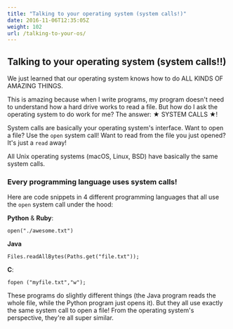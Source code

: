 ```yaml
---
title: "Talking to your operating system (system calls!)"
date: 2016-11-06T12:35:05Z
weight: 102
url: /talking-to-your-os/
---
```


## Talking to your operating system (system calls!!)

We just learned that our operating system knows how to do ALL KINDS OF
AMAZING THINGS. 

This is amazing because when I write programs, my program doesn't need
to understand how a hard drive works to read a file. But how do I ask
the operating system to do work for me? The answer: ★ SYSTEM CALLS ★!

System calls are basically your operating system's interface. Want to
open a file? Use the `open` system call! Want to read from the file you
just opened? It's just a `read` away!

All Unix operating systems (macOS, Linux, BSD) have basically the same
system calls.

### Every programming language uses system calls!

Here are code snippets in 4 different programming languages that all
use the `open` system call under the hood:

**Python** & **Ruby**:

```
open("./awesome.txt")
```

**Java**

```
Files.readAllBytes(Paths.get("file.txt"));
```

**C**:

```
fopen ("myfile.txt","w");
```

These programs do slightly different things (the Java program reads the
whole file, while the Python program just opens it). But they all use
exactly the same system call to open a file! From the operating system's
perspective, they're all super similar.
